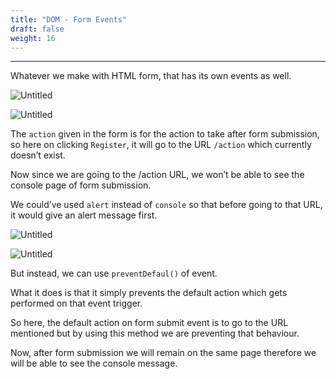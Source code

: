 ```yaml
---
title: "DOM - Form Events"
draft: false
weight: 16
---
```


---

Whatever we make with HTML form, that has its own events as well.

![Untitled](../../../../images/notes/form-events/1.png)

![Untitled](../../../../images/notes/form-events/2.png)

The `action` given in the form is for the action to take after form submission, so here on clicking `Register`, it will go to the URL `/action` which currently doesn’t exist.

Now since we are going to the /action URL, we won’t be able to see the console page of form submission.

We could’ve used `alert` instead of `console` so that before going to that URL, it would give an alert message first.

![Untitled](../../../../images/notes/form-events/3.png)

![Untitled](../../../../images/notes/form-events/4.png)

But instead, we can use `preventDefaul()` of event.

What it does is that it simply prevents the default action which gets performed on that event trigger.

So here, the default action on form submit event is to go to the URL mentioned but by using this method we are preventing that behaviour.

Now, after form submission we will remain on the same page therefore we will be able to see the console message.